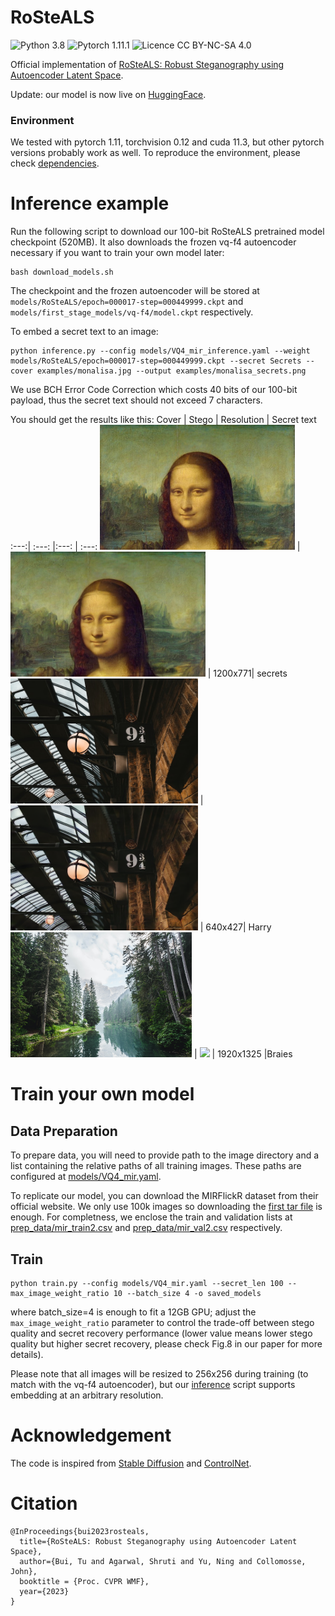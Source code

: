 # RoSteALS
![Python 3.8](https://img.shields.io/badge/Python-3.8-green) ![Pytorch 1.11.1](https://img.shields.io/badge/Pytorch-1.11.1-green) ![Licence CC BY-NC-SA 4.0](https://img.shields.io/badge/license-CC--BY--NC--SA--4.0-blueviolet)


Official implementation of [RoSteALS: Robust Steganography using Autoencoder Latent Space](https://arxiv.org/abs/2304.03400).

Update: our model is now live on [HuggingFace](https://huggingface.co/spaces/tubui/rosteal).

### Environment

We tested with pytorch 1.11, torchvision 0.12 and cuda 11.3, but other pytorch versions probably work as well. To reproduce the environment, please check [dependencies](dependencies).

# Inference example
Run the following script to download our 100-bit RoSteALS pretrained model checkpoint (520MB). It also downloads the frozen vq-f4 autoencoder necessary if you want to train your own model later:

```
bash download_models.sh
```
The checkpoint and the frozen autoencoder  will be stored at `models/RoSteALS/epoch=000017-step=000449999.ckpt` and `models/first_stage_models/vq-f4/model.ckpt` respectively.

To embed a secret text to an image:
```
python inference.py --config models/VQ4_mir_inference.yaml --weight models/RoSteALS/epoch=000017-step=000449999.ckpt --secret Secrets --cover examples/monalisa.jpg --output examples/monalisa_secrets.png
```

We use BCH Error Code Correction which costs 40 bits of our 100-bit payload, thus the secret text should not exceed 7 characters. 

You should get the results like this:
Cover | Stego | Resolution | Secret text
:---:| :---: |:---: | :---:
<img src="examples/monalisa.jpg" height="200px"/> | <img src="examples/monalisa_secrets.png" height="200px"/> | 1200x771| secrets
<img src="examples/934.jpg" height="200px"/> | <img src="examples/934_Harry.png" height="200px"/> | 640x427| Harry
<img src="examples/forest.jpg" height="200px"/> | <img src="examples/forest_Braies.png" height="200px"/> | 1920x1325 |Braies


# Train your own model
## Data Preparation
To prepare data, you will need to provide path to the image directory and a list containing the relative paths of all training images. These paths are configured at [models/VQ4_mir.yaml](models/VQ4_mir.yaml).

To replicate our model, you can download the MIRFlickR dataset from their official website. We only use 100k images so downloading the [first tar file](https://press.liacs.nl/mirflickr/mirflickr1m.v3b/images0.zip) is enough. For completness, we enclose the train and validation lists at [prep_data/mir_train2.csv](prep_data/mir_train2.csv) and  [prep_data/mir_val2.csv](prep_data/mir_val2.csv) respectively.

## Train
```
python train.py --config models/VQ4_mir.yaml --secret_len 100 --max_image_weight_ratio 10 --batch_size 4 -o saved_models

```
where batch_size=4 is enough to fit a 12GB GPU; adjust the `max_image_weight_ratio` parameter to control the trade-off between stego quality and secret recovery performance (lower value means lower stego quality but higher secret recovery, please check Fig.8 in our paper for more details).

Please note that all images will be resized to 256x256 during training (to match with the vq-f4 autoencoder), but our [inference](inference.py) script supports embedding at an arbitrary resolution.


# Acknowledgement
The code is inspired from [Stable Diffusion](https://github.com/CompVis/stable-diffusion) and [ControlNet](https://github.com/lllyasviel/ControlNet). 


# Citation
```
@InProceedings{bui2023rosteals,
  title={RoSteALS: Robust Steganography using Autoencoder Latent Space},
  author={Bui, Tu and Agarwal, Shruti and Yu, Ning and Collomosse, John},
  booktitle = {Proc. CVPR WMF},
  year={2023}
}
```
